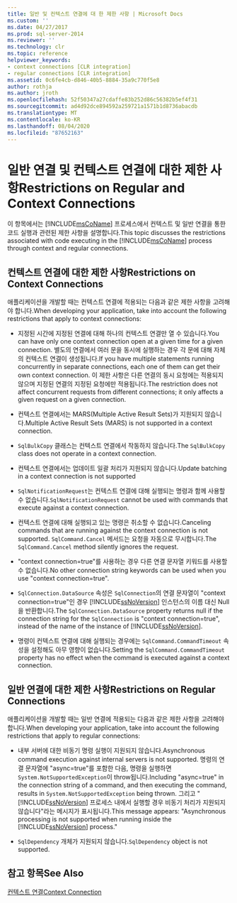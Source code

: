 ```yaml
---
title: 일반 및 컨텍스트 연결에 대 한 제한 사항 | Microsoft Docs
ms.custom: ''
ms.date: 04/27/2017
ms.prod: sql-server-2014
ms.reviewer: ''
ms.technology: clr
ms.topic: reference
helpviewer_keywords:
- context connections [CLR integration]
- regular connections [CLR integration]
ms.assetid: 0c6fe4cb-d846-40b5-8884-35a9c770f5e8
author: rothja
ms.author: jroth
ms.openlocfilehash: 52f50347a27cdaffe83b252d86c56382b5ef4f31
ms.sourcegitcommit: ad4d92dce894592a259721a1571b1d8736abacdb
ms.translationtype: MT
ms.contentlocale: ko-KR
ms.lasthandoff: 08/04/2020
ms.locfileid: "87652163"
---
```

# <a name="restrictions-on-regular-and-context-connections"></a><span data-ttu-id="0434c-102">일반 연결 및 컨텍스트 연결에 대한 제한 사항</span><span class="sxs-lookup"><span data-stu-id="0434c-102">Restrictions on Regular and Context Connections</span></span>
  <span data-ttu-id="0434c-103">이 항목에서는 [!INCLUDE[msCoName](../../../includes/ssnoversion-md.md)] 프로세스에서 컨텍스트 및 일반 연결을 통한 코드 실행과 관련된 제한 사항을 설명합니다.</span><span class="sxs-lookup"><span data-stu-id="0434c-103">This topic discusses the restrictions associated with code executing in the [!INCLUDE[msCoName](../../../includes/ssnoversion-md.md)] process through context and regular connections.</span></span>  
  
## <a name="restrictions-on-context-connections"></a><span data-ttu-id="0434c-104">컨텍스트 연결에 대한 제한 사항</span><span class="sxs-lookup"><span data-stu-id="0434c-104">Restrictions on Context Connections</span></span>  
 <span data-ttu-id="0434c-105">애플리케이션을 개발할 때는 컨텍스트 연결에 적용되는 다음과 같은 제한 사항을 고려해야 합니다.</span><span class="sxs-lookup"><span data-stu-id="0434c-105">When developing your application, take into account the following restrictions that apply to context connections:</span></span>  
  
-   <span data-ttu-id="0434c-106">지정된 시간에 지정된 연결에 대해 하나의 컨텍스트 연결만 열 수 있습니다.</span><span class="sxs-lookup"><span data-stu-id="0434c-106">You can have only one context connection open at a given time for a given connection.</span></span> <span data-ttu-id="0434c-107">별도의 연결에서 여러 문을 동시에 실행하는 경우 각 문에 대해 자체의 컨텍스트 연결이 생성됩니다.</span><span class="sxs-lookup"><span data-stu-id="0434c-107">If you have multiple statements running concurrently in separate connections, each one of them can get their own context connection.</span></span> <span data-ttu-id="0434c-108">이 제한 사항은 다른 연결의 동시 요청에는 적용되지 않으며 지정된 연결의 지정된 요청에만 적용됩니다.</span><span class="sxs-lookup"><span data-stu-id="0434c-108">The restriction does not affect concurrent requests from different connections; it only affects a given request on a given connection.</span></span>  
  
-   <span data-ttu-id="0434c-109">컨텍스트 연결에서는 MARS(Multiple Active Result Sets)가 지원되지 않습니다.</span><span class="sxs-lookup"><span data-stu-id="0434c-109">Multiple Active Result Sets (MARS) is not supported in a context connection.</span></span>  
  
-   <span data-ttu-id="0434c-110">`SqlBulkCopy` 클래스는 컨텍스트 연결에서 작동하지 않습니다.</span><span class="sxs-lookup"><span data-stu-id="0434c-110">The `SqlBulkCopy` class does not operate in a context connection.</span></span>  
  
-   <span data-ttu-id="0434c-111">컨텍스트 연결에서는 업데이트 일괄 처리가 지원되지 않습니다.</span><span class="sxs-lookup"><span data-stu-id="0434c-111">Update batching in a context connection is not supported</span></span>  
  
-   <span data-ttu-id="0434c-112">`SqlNotificationRequest`는 컨텍스트 연결에 대해 실행되는 명령과 함께 사용할 수 없습니다.</span><span class="sxs-lookup"><span data-stu-id="0434c-112">`SqlNotificationRequest` cannot be used with commands that execute against a context connection.</span></span>  
  
-   <span data-ttu-id="0434c-113">컨텍스트 연결에 대해 실행되고 있는 명령은 취소할 수 없습니다.</span><span class="sxs-lookup"><span data-stu-id="0434c-113">Canceling commands that are running against the context connection is not supported.</span></span> <span data-ttu-id="0434c-114">`SqlCommand.Cancel` 메서드는 요청을 자동으로 무시합니다.</span><span class="sxs-lookup"><span data-stu-id="0434c-114">The `SqlCommand.Cancel` method silently ignores the request.</span></span>  
  
-   <span data-ttu-id="0434c-115">"context connection=true"를 사용하는 경우 다른 연결 문자열 키워드를 사용할 수 없습니다.</span><span class="sxs-lookup"><span data-stu-id="0434c-115">No other connection string keywords can be used when you use "context connection=true".</span></span>  
  
-   <span data-ttu-id="0434c-116">`SqlConnection.DataSource` 속성은 `SqlConnection`의 연결 문자열이 "context connection=true"인 경우 [!INCLUDE[ssNoVersion](../../../includes/ssnoversion-md.md)] 인스턴스의 이름 대신 Null을 반환합니다.</span><span class="sxs-lookup"><span data-stu-id="0434c-116">The `SqlConnection.DataSource` property returns null if the connection string for the `SqlConnection` is "context connection=true", instead of the name of the instance of [!INCLUDE[ssNoVersion](../../../includes/ssnoversion-md.md)].</span></span>  
  
-   <span data-ttu-id="0434c-117">명령이 컨텍스트 연결에 대해 실행되는 경우에는 `SqlCommand.CommandTimeout` 속성을 설정해도 아무 영향이 없습니다.</span><span class="sxs-lookup"><span data-stu-id="0434c-117">Setting the `SqlCommand.CommandTimeout` property has no effect when the command is executed against a context connection.</span></span>  
  
## <a name="restrictions-on-regular-connections"></a><span data-ttu-id="0434c-118">일반 연결에 대한 제한 사항</span><span class="sxs-lookup"><span data-stu-id="0434c-118">Restrictions on Regular Connections</span></span>  
 <span data-ttu-id="0434c-119">애플리케이션을 개발할 때는 일반 연결에 적용되는 다음과 같은 제한 사항을 고려해야 합니다.</span><span class="sxs-lookup"><span data-stu-id="0434c-119">When developing your application, take into account the following restrictions that apply to regular connections:</span></span>  
  
-   <span data-ttu-id="0434c-120">내부 서버에 대한 비동기 명령 실행이 지원되지 않습니다.</span><span class="sxs-lookup"><span data-stu-id="0434c-120">Asynchronous command execution against internal servers is not supported.</span></span> <span data-ttu-id="0434c-121">명령의 연결 문자열에 "async=true"를 포함한 다음, 명령을 실행하면 `System.NotSupportedException`이 throw됩니다.</span><span class="sxs-lookup"><span data-stu-id="0434c-121">Including "async=true" in the connection string of a command, and then executing the command, results in `System.NotSupportedException` being thrown.</span></span> <span data-ttu-id="0434c-122">그리고 " [!INCLUDE[ssNoVersion](../../../includes/ssnoversion-md.md)] 프로세스 내에서 실행할 경우 비동기 처리가 지원되지 않습니다"라는 메시지가 표시됩니다.</span><span class="sxs-lookup"><span data-stu-id="0434c-122">This message appears: "Asynchronous processing is not supported when running inside the [!INCLUDE[ssNoVersion](../../../includes/ssnoversion-md.md)] process."</span></span>  
  
-   <span data-ttu-id="0434c-123">`SqlDependency` 개체가 지원되지 않습니다.</span><span class="sxs-lookup"><span data-stu-id="0434c-123">`SqlDependency` object is not supported.</span></span>  
  
## <a name="see-also"></a><span data-ttu-id="0434c-124">참고 항목</span><span class="sxs-lookup"><span data-stu-id="0434c-124">See Also</span></span>  
 [<span data-ttu-id="0434c-125">컨텍스트 연결</span><span class="sxs-lookup"><span data-stu-id="0434c-125">Context Connection</span></span>](context-connection.md)  
  
  
